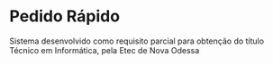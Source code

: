 # Pedido Rápido

Sistema desenvolvido como requisito parcial para obtenção do título Técnico em Informática, pela Etec de Nova Odessa
